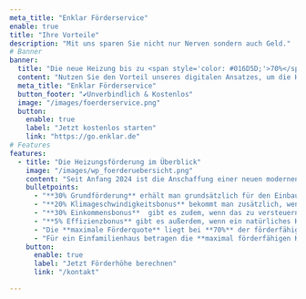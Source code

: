 ```yaml
---
meta_title: "Enklar Förderservice"
enable: true
title: "Ihre Vorteile"
description: "Mit uns sparen Sie nicht nur Nerven sondern auch Geld."
# Banner
banner:
  title: "Die neue Heizung bis zu <span style='color: #016D5D;'>70%</span> fördern lassen mit dem <span style='color: #016D5D;'>Enklar Förderservice</span>"
  content: "Nutzen Sie den Vorteil unseres digitalen Ansatzes, um die Heizlastberechnung präzise nach DIN 12831 und den Förderservice digitalisiert und innerhalb weniger Tage über uns abzuwickeln."
  meta_title: "Enklar Förderservice"
  button_footer: "✔️Unverbindlich & Kostenlos"
  image: "/images/foerderservice.png"
  button:
    enable: true
    label: "Jetzt kostenlos starten"
    link: "https://go.enklar.de"
# Features
features:
  - title: "Die Heizungsförderung im Überblick"
    image: "/images/wp_foerderuebersicht.png"
    content: "Seit Anfang 2024 ist die Anschaffung einer neuen modernen Heizungsanlage im Rahmen der Bundesförderung für effiziente Gebäude (BEG) mit bis zu 70% Förderzuschuss gefördert. Hier finden Sie die Kernfakten zur Förderung:"
    bulletpoints:
      - "**30% Grundförderung** erhält man grundsätzlich für den Einbau einer neuen klimafreundlichen Heizung. Dazu gehören neben Wärmepumpen u.a. auch Biomasseheizungen und Solarthermieanlagen. "
      - "**20% Klimageschwindigkeitsbonus** bekommt man zusätzlich, wenn die bestehende fossile Heizung (z.B. Gas- oder Ölheizung) ausgetauscht wird"
      - "**30% Einkommensbonus**  gibt es zudem, wenn das zu versteuernde Haushaltsjahreseinkommen maximal 40.000€ beträgt."
      - "**5% Effizienzbonus** gibt es außerdem, wenn ein natürliches Kältemittel eingesetzt oder die Wärmepumpe Wasser oder das Erdreich als Wärmequelle nutzt."
      - "Die **maximale Förderquote** liegt bei **70%** der förderfähigen Kosten."
      - "Für ein Einfamilienhaus betragen die **maximal förderfähigen Kosten 30.000€**."
    button:
      enable: true
      label: "Jetzt Förderhöhe berechnen"
      link: "/kontakt"

---
```

